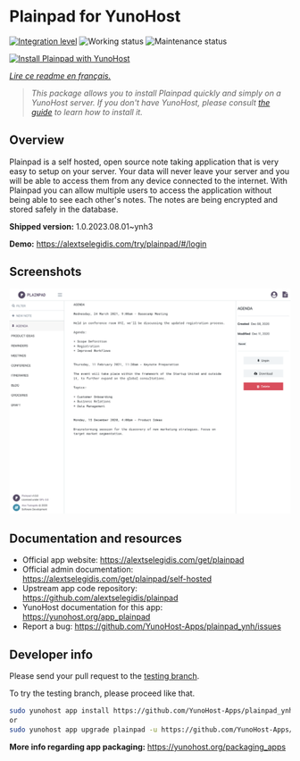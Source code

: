 <!--
N.B.: This README was automatically generated by https://github.com/YunoHost/apps/tree/master/tools/README-generator
It shall NOT be edited by hand.
-->

# Plainpad for YunoHost

[![Integration level](https://dash.yunohost.org/integration/plainpad.svg)](https://dash.yunohost.org/appci/app/plainpad) ![Working status](https://ci-apps.yunohost.org/ci/badges/plainpad.status.svg) ![Maintenance status](https://ci-apps.yunohost.org/ci/badges/plainpad.maintain.svg)

[![Install Plainpad with YunoHost](https://install-app.yunohost.org/install-with-yunohost.svg)](https://install-app.yunohost.org/?app=plainpad)

*[Lire ce readme en français.](./README_fr.md)*

> *This package allows you to install Plainpad quickly and simply on a YunoHost server.
If you don't have YunoHost, please consult [the guide](https://yunohost.org/#/install) to learn how to install it.*

## Overview

Plainpad is a self hosted, open source note taking application that is very easy to setup on your server. Your data will never leave your server and you will be able to access them from any device connected to the internet.
With Plainpad you can allow multiple users to access the application without being able to see each other's notes. The notes are being encrypted and stored safely in the database.

**Shipped version:** 1.0.2023.08.01~ynh3

**Demo:** https://alextselegidis.com/try/plainpad/#/login

## Screenshots

![Screenshot of Plainpad](./doc/screenshots/screenshot.png)

## Documentation and resources

* Official app website: <https://alextselegidis.com/get/plainpad>
* Official admin documentation: <https://alextselegidis.com/get/plainpad/self-hosted>
* Upstream app code repository: <https://github.com/alextselegidis/plainpad>
* YunoHost documentation for this app: <https://yunohost.org/app_plainpad>
* Report a bug: <https://github.com/YunoHost-Apps/plainpad_ynh/issues>

## Developer info

Please send your pull request to the [testing branch](https://github.com/YunoHost-Apps/plainpad_ynh/tree/testing).

To try the testing branch, please proceed like that.

``` bash
sudo yunohost app install https://github.com/YunoHost-Apps/plainpad_ynh/tree/testing --debug
or
sudo yunohost app upgrade plainpad -u https://github.com/YunoHost-Apps/plainpad_ynh/tree/testing --debug
```

**More info regarding app packaging:** <https://yunohost.org/packaging_apps>
